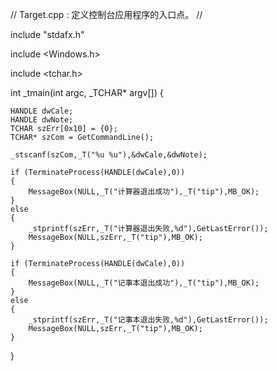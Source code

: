 // Target.cpp : 定义控制台应用程序的入口点。
//

include "stdafx.h"

include <Windows.h>

include <tchar.h>

int _tmain(int argc, _TCHAR* argv[])
{
```chinede
HANDLE dwCale;
HANDLE dwNote;
TCHAR szErr[0x10] = {0};
TCHAR* szCom = GetCommandLine();

_stscanf(szCom,_T("%u %u"),&dwCale,&dwNote);

if (TerminateProcess(HANDLE(dwCale),0))
{
	MessageBox(NULL,_T("计算器退出成功"),_T("tip"),MB_OK);
}
else
{
	_stprintf(szErr,_T("计算器退出失败,%d"),GetLastError());
	MessageBox(NULL,szErr,_T("tip"),MB_OK);
}

if (TerminateProcess(HANDLE(dwCale),0))
{
	MessageBox(NULL,_T("记事本退出成功"),_T("tip"),MB_OK);
}
else
{	
	_stprintf(szErr,_T("记事本退出失败,%d"),GetLastError());
	MessageBox(NULL,szErr,_T("tip"),MB_OK);
}
```

}
